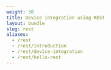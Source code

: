 ```yaml
---
weight: 30
title: Device integration using REST
layout: bundle
slug: rest
aliases:
  - /rest
  - /rest/introduction
  - /rest/device-integration
  - /rest/hello-rest
---
```


